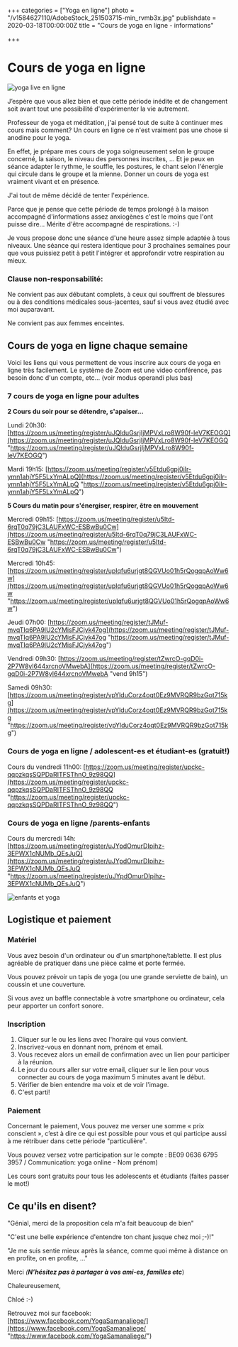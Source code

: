 +++
categories = ["Yoga en ligne"]
photo = "/v1584627110/AdobeStock_251503715-min_rvmb3x.jpg"
publishdate = 2020-03-18T00:00:00Z
title = "Cours de yoga en ligne - informations"

+++
# Cours de yoga en ligne

![yoga live en ligne](https://res.cloudinary.com/dqu7lbbhg/image/upload/c_scale,dpr_auto,q_70,w_680,f_auto/v1584826755/chloe-0049-min_ztxykd.jpg "cours de yoga en ligne")

J’espère que vous allez bien et que cette période inédite et de changement soit avant tout une possibilité d'expérimenter la vie autrement.

Professeur de yoga et méditation, j'ai pensé tout de suite à continuer mes cours mais comment? Un cours en ligne ce n'est vraiment pas une chose si anodine pour le yoga.

En effet, je prépare mes cours de yoga soigneusement selon le groupe concerné, la saison, le niveau des personnes inscrites, ... Et je peux en séance adapter le rythme, le souffle, les postures, le chant selon l'énergie qui circule dans le groupe et la mienne. Donner un cours de yoga est vraiment vivant et en présence.

J'ai tout de même décidé de tenter l'expérience.

Parce que je pense que cette période de temps prolongé à la maison accompagné d'informations assez anxiogènes c'est le moins que l'ont puisse dire... Mérite d'être accompagné de respirations. :-)

Je vous propose donc une séance d'une heure assez simple adaptée à tous niveaux. Une séance qui restera identique pour 3 prochaines semaines pour que vous puissiez petit à petit l'intégrer et approfondir votre respiration au mieux.

### Clause non-responsabilité:

Ne convient pas aux débutant complets, à ceux qui souffrent de blessures ou à des conditions médicales sous-jacentes, sauf si vous avez étudié avec moi auparavant.

Ne convient pas aux femmes enceintes.

## Cours de yoga en ligne chaque semaine

Voici les liens qui vous permettent de vous inscrire aux cours de yoga en ligne très facilement. Le système de Zoom est une video conférence, pas besoin donc d'un compte, etc... (voir modus operandi plus bas)

### 7 cours de yoga en ligne pour adultes

**2 Cours du soir pour se détendre, s'apaiser...**

Lundi 20h30: [https://zoom.us/meeting/register/uJQlduGsrjIjMPVxLro8W90f-IeV7KEOGQ](https://zoom.us/meeting/register/uJQlduGsrjIjMPVxLro8W90f-IeV7KEOGQ "https://zoom.us/meeting/register/uJQlduGsrjIjMPVxLro8W90f-IeV7KEOGQ")

Mardi 19h15: [https://zoom.us/meeting/register/v5Etdu6gpj0iIr-ymn1ahjY5F5LxYmALpQ](https://zoom.us/meeting/register/v5Etdu6gpj0iIr-ymn1ahjY5F5LxYmALpQ "https://zoom.us/meeting/register/v5Etdu6gpj0iIr-ymn1ahjY5F5LxYmALpQ")

**5 Cours du matin pour s'énergiser, respirer, être en mouvement**

Mercredi 09h15: [https://zoom.us/meeting/register/u5Itd-6rqT0q79jC3LAUFxWC-ESBwBu0Cw](https://zoom.us/meeting/register/u5Itd-6rqT0q79jC3LAUFxWC-ESBwBu0Cw "https://zoom.us/meeting/register/u5Itd-6rqT0q79jC3LAUFxWC-ESBwBu0Cw")

Mercredi 10h45: [https://zoom.us/meeting/register/upIqfu6urjgt8QGVUo01h5rQogqpAoWw6w](https://zoom.us/meeting/register/upIqfu6urjgt8QGVUo01h5rQogqpAoWw6w "https://zoom.us/meeting/register/upIqfu6urjgt8QGVUo01h5rQogqpAoWw6w")

Jeudi 07h00: [https://zoom.us/meeting/register/tJMuf-mvqTIq6PA9lU2cYMisFJCjyk47og](https://zoom.us/meeting/register/tJMuf-mvqTIq6PA9lU2cYMisFJCjyk47og "https://zoom.us/meeting/register/tJMuf-mvqTIq6PA9lU2cYMisFJCjyk47og")

Vendredi 09h30: [https://zoom.us/meeting/register/tZwrcO-gqD0i-2P7W8yl644xrcnoVMwebA](https://zoom.us/meeting/register/tZwrcO-gqD0i-2P7W8yl644xrcnoVMwebA "vend 9h15")

Samedi 09h30: [https://zoom.us/meeting/register/vpYlduCorz4oqt0Ez9MVRQR9bzGot715kg](https://zoom.us/meeting/register/vpYlduCorz4oqt0Ez9MVRQR9bzGot715kg "https://zoom.us/meeting/register/vpYlduCorz4oqt0Ez9MVRQR9bzGot715kg")

### Cours de yoga en ligne / adolescent-es et étudiant-es (gratuit!)

Cours du vendredi 11h00: [https://zoom.us/meeting/register/upckc-qqpzkqsSQPDaRITFSThnO_9z98QQ](https://zoom.us/meeting/register/upckc-qqpzkqsSQPDaRITFSThnO_9z98QQ "https://zoom.us/meeting/register/upckc-qqpzkqsSQPDaRITFSThnO_9z98QQ")

### Cours de yoga en ligne /parents-enfants

Cours du mercredi 14h: [https://zoom.us/meeting/register/uJYpdOmurDIpihz-3EPWX1cNUMb_QEsJuQ](https://zoom.us/meeting/register/uJYpdOmurDIpihz-3EPWX1cNUMb_QEsJuQ "https://zoom.us/meeting/register/uJYpdOmurDIpihz-3EPWX1cNUMb_QEsJuQ")

![enfants et yoga](https://res.cloudinary.com/dqu7lbbhg/image/upload/c_scale,dpr_auto,q_70,w_680,f_auto/v1584792942/IMG_4536_i4cq1o.jpg "yoga enfants")

## Logistique et paiement

### Matériel

Vous avez besoin d'un ordinateur ou d'un smartphone/tablette. Il est plus agréable de pratiquer dans une pièce calme et porte fermée.

Vous pouvez prévoir un tapis de yoga (ou une grande serviette de bain), un coussin et une couverture.

Si vous avez un baffle connectable à votre smartphone ou ordinateur, cela peur apporter un confort sonore.

### Inscription

1. Cliquer sur le ou les  liens avec l'horaire qui vous convient.
2. Inscrivez-vous en donnant nom, prénom et email.
3. Vous recevez alors un email de confirmation avec un lien pour participer à la réunion.
4. Le jour du cours aller sur votre email, cliquer sur le lien pour vous connecter au cours de yoga maximum 5 minutes avant le début.
5. Vérifier de bien entendre ma voix et de voir l'image.
6. C'est parti!

### Paiement

Concernant le paiement, Vous pouvez me verser une somme « prix conscient », c’est à dire ce qui est possible pour vous et qui participe aussi à me rétribuer dans cette période "particulière".

Vous pouvez versez votre participation sur le compte : BE09 0636 6795 3957 / Communication: yoga online - Nom prénom)

Les cours sont  gratuits pour tous les adolescents et étudiants (faites passer le mot!)

## Ce qu'ils en disent?

"Génial, merci de la proposition cela m'a fait beaucoup de bien"

"C'est une belle expérience d'entendre ton chant jusque chez moi ;-)!"

"Je me suis sentie mieux après la séance, comme quoi même à distance on en profite, on en profite, ..."

Merci _(**N’hésitez pas à partager à vos ami-es, familles etc**_)

Chaleureusement,

Chloé :-)

Retrouvez moi sur facebook: [https://www.facebook.com/YogaSamanaliege/](https://www.facebook.com/YogaSamanaliege/ "https://www.facebook.com/YogaSamanaliege/")